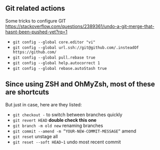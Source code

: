 ## Git related actions

Some tricks to configure GIT
https://stackoverflow.com/questions/2389361/undo-a-git-merge-that-hasnt-been-pushed-yet?rq=1

- `git config --global core.editor "vi"`
- `git config --global url.ssh://git@github.com/.insteadOf https://github.com/`
- `git config --global pull.rebase true`
- `git config --global help.autocorrect 1`
- `git config --global rebase.autoStash true`

## Since using ZSH and OhMyZsh, most of these are shortcuts

But just in case, here are they listed:

- `git checkout -` to switch between branches quickly
- `git revert HEAD` **double check this one**
- `git branch -m old new` renaming branches
- `git commit --amend -m ”YOUR-NEW-COMMIT-MESSAGE”` amend
- `git reset` unstage all
- `git reset --soft HEAD~1` undo most recent commit
